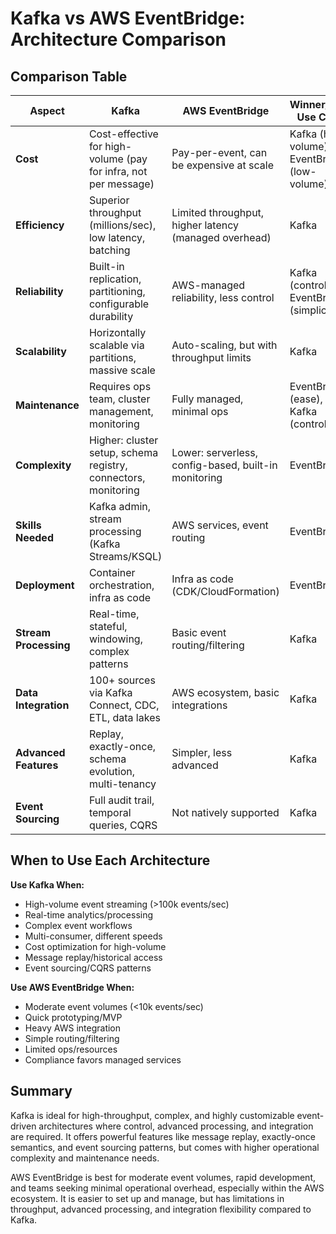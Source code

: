 # Kafka vs AWS EventBridge: Architecture Comparison

## Comparison Table

| Aspect         | Kafka                                                                 | AWS EventBridge                                              | Winner/Best Use Case                |
|---------------|-----------------------------------------------------------------------|--------------------------------------------------------------|-------------------------------------|
| **Cost**      | Cost-effective for high-volume (pay for infra, not per message)       | Pay-per-event, can be expensive at scale                     | Kafka (high-volume), EventBridge (low-volume) |
| **Efficiency**| Superior throughput (millions/sec), low latency, batching             | Limited throughput, higher latency (managed overhead)         | Kafka                               |
| **Reliability**| Built-in replication, partitioning, configurable durability           | AWS-managed reliability, less control                        | Kafka (control), EventBridge (simplicity) |
| **Scalability**| Horizontally scalable via partitions, massive scale                   | Auto-scaling, but with throughput limits                     | Kafka                               |
| **Maintenance**| Requires ops team, cluster management, monitoring                     | Fully managed, minimal ops                                   | EventBridge (ease), Kafka (control) |
| **Complexity** | Higher: cluster setup, schema registry, connectors, monitoring        | Lower: serverless, config-based, built-in monitoring         | EventBridge                         |
| **Skills Needed** | Kafka admin, stream processing (Kafka Streams/KSQL)                | AWS services, event routing                                  | EventBridge                         |
| **Deployment** | Container orchestration, infra as code                               | Infra as code (CDK/CloudFormation)                           | EventBridge                         |
| **Stream Processing** | Real-time, stateful, windowing, complex patterns               | Basic event routing/filtering                                | Kafka                               |
| **Data Integration** | 100+ sources via Kafka Connect, CDC, ETL, data lakes            | AWS ecosystem, basic integrations                            | Kafka                               |
| **Advanced Features** | Replay, exactly-once, schema evolution, multi-tenancy          | Simpler, less advanced                                       | Kafka                               |
| **Event Sourcing** | Full audit trail, temporal queries, CQRS                         | Not natively supported                                       | Kafka                               |

## When to Use Each Architecture

**Use Kafka When:**
- High-volume event streaming (>100k events/sec)
- Real-time analytics/processing
- Complex event workflows
- Multi-consumer, different speeds
- Cost optimization for high-volume
- Message replay/historical access
- Event sourcing/CQRS patterns

**Use AWS EventBridge When:**
- Moderate event volumes (<10k events/sec)
- Quick prototyping/MVP
- Heavy AWS integration
- Simple routing/filtering
- Limited ops/resources
- Compliance favors managed services

## Summary

Kafka is ideal for high-throughput, complex, and highly customizable event-driven architectures where control, advanced processing, and integration are required. It offers powerful features like message replay, exactly-once semantics, and event sourcing patterns, but comes with higher operational complexity and maintenance needs.

AWS EventBridge is best for moderate event volumes, rapid development, and teams seeking minimal operational overhead, especially within the AWS ecosystem. It is easier to set up and manage, but has limitations in throughput, advanced processing, and integration flexibility compared to Kafka. 